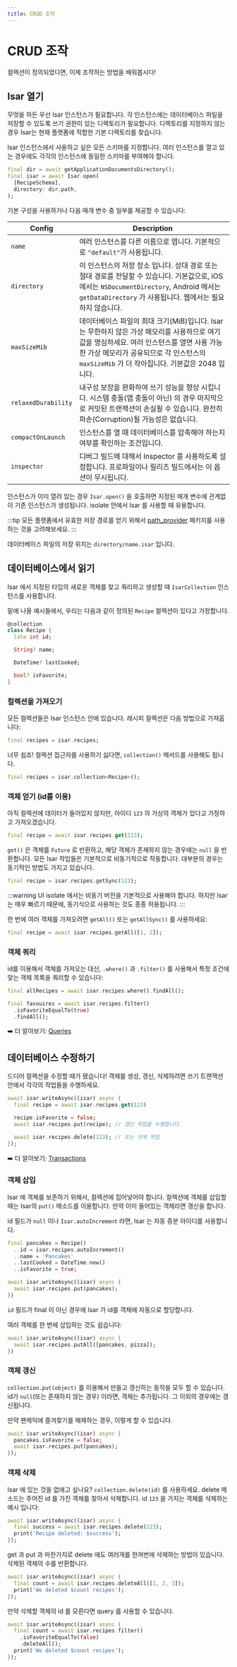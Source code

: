 ```yaml
---
title: CRUD 조작
---
```


# CRUD 조작

컬렉션이 정의되었다면, 이제 조작하는 방법을 배워봅시다!

## Isar 열기

무엇을 하든 우선 Isar 인스턴스가 필요합니다. 각 인스턴스에는 데이터베이스 파일을 저장할 수 있도록 쓰기 권한이 있는 디렉토리가 필요합니다. 디렉토리를 지정하지 않는 경우 Isar는 현재 플랫폼에 적합한 기본 디렉토리를 찾습니다.

Isar 인스턴스에서 사용하고 싶은 모든 스키마를 지정합니다. 여러 인스턴스를 열고 있는 경우에도 각각의 인스턴스에 동일한 스키마를 부여해야 합니다.

```dart
final dir = await getApplicationDocumentsDirectory();
final isar = await Isar.open(
  [RecipeSchema],
  directory: dir.path,
);
```

기본 구성을 사용하거나 다음 매개 변수 중 일부를 제공할 수 있습니다:

| Config              | Description                                                                                                                                                                                                                                |
| ------------------- | ------------------------------------------------------------------------------------------------------------------------------------------------------------------------------------------------------------------------------------------ |
| `name`              | 여러 인스턴스를 다른 이름으로 엽니다. 기본적으로 `"default"`가 사용됩니다.                                                                                                                                                                 |
| `directory`         | 이 인스턴스의 저장 장소 입니다. 상대 경로 또는 절대 경로를 전달할 수 있습니다. 기본값으로, iOS 에서는 `NSDocumentDirectory`, Android 에서는 `getDataDirectory` 가 사용됩니다. 웹에서는 필요하지 않습니다.                                  |
| `maxSizeMib`        | 데이터베이스 파일의 최대 크기(MiB)입니다. Isar는 무한하지 않은 가상 메모리를 사용하므로 여기 값을 명심하세요. 여러 인스턴스를 열면 사용 가능한 가상 메모리가 공유되므로 각 인스턴스의 `maxSizeMib` 가 더 작아집니다. 기본값은 2048 입니다. |
| `relaxedDurability` | 내구성 보장을 완화하여 쓰기 성능을 향상 시킵니다. 시스템 충돌(앱 충돌이 아닌) 의 경우 마지막으로 커밋된 트랜잭션이 손실될 수 있습니다. 완전히 파손(Corruption)될 가능성은 없습니다.                                                        |
| `compactOnLaunch`   | 인스턴스를 열 때 데이터베이스를 압축해야 하는지 여부를 확인하는 조건입니다.                                                                                                                                                                |
| `inspector`         | 디버그 빌드에 대해서 Inspector 를 사용하도록 설정합니다. 프로파일이나 릴리즈 빌드에서는 이 옵션이 무시됩니다.                                                                                                                              |

인스턴스가 이미 열려 있는 경우 `Isar.open()` 을 호출하면 지정된 매개 변수에 관계없이 기존 인스턴스가 생성됩니다. isolate 안에서 Isar 를 사용할 때 유용합니다.

:::tip
모든 플랫폼에서 유효한 저장 경로를 얻기 위해서 [path_provider](https://pub.dev/packages/path_provider) 패키지를 사용하는 것을 고려해보세요.
:::

데이터베이스 파일의 저장 위치는 `directory/name.isar` 입니다.

## 데이터베이스에서 읽기

Isar 에서 지정된 타입의 새로운 객체를 찾고 쿼리하고 생성할 때 `IsarCollection` 인스턴스를 사용합니다.

밑에 나올 예시들에서, 우리는 다음과 같이 정의된 `Recipe` 컬렉션이 있다고 가정합니다.

```dart
@collection
class Recipe {
  late int id;

  String? name;

  DateTime? lastCooked;

  bool? isFavorite;
}
```

### 컬렉션을 가져오기

모든 컬렉션들은 Isar 인스턴스 안에 있습니다. 레시피 컬렉션은 다음 방법으로 가져옵니다:

```dart
final recipes = isar.recipes;
```

너무 쉽죠! 컬렉션 접근자를 사용하기 싫다면, `collection()` 메서드를 사용해도 됩니다.

```dart
final recipes = isar.collection<Recipe>();
```

### 객체 얻기 (id를 이용)

아직 컬렉션에 데이터가 들어있지 않지만, 아이디 `123` 의 가상의 객체가 있다고 가정하고 가져오겠습니다.

```dart
final recipe = await isar.recipes.get(123);
```

`get()` 은 객체를 `Future` 로 반환하고, 해당 객체가 존재하지 않는 경우에는 `null` 을 반환합니다. 모든 Isar 작업들은 기본적으로 비동기적으로 작동합니다. 대부분의 경우는 동기적인 방법도 가지고 있습니다.

```dart
final recipe = isar.recipes.getSync(123);
```

:::warning
UI isolate 에서는 비동기 버전을 기본적으로 사용해야 합니다. 하지만 Isar 는 매우 빠르기 때문에, 동기식으로 사용하는 것도 종종 허용됩니다.
:::

한 번에 여러 객체를 가져오려면 `getAll()` 또는 `getAllSync()` 를 사용하세요:

```dart
final recipe = await isar.recipes.getAll([1, 2]);
```

### 객체 쿼리

id를 이용해서 객체를 가져오는 대신, `.where()` 과 `.filter()` 를 사용해서 특정 조건에 맞는 객체 목록을 쿼리할 수 있습니다:

```dart
final allRecipes = await isar.recipes.where().findAll();

final favouires = await isar.recipes.filter()
  .isFavoriteEqualTo(true)
  .findAll();
```

➡️ 더 알아보기: [Queries](queries)

## 데이터베이스 수정하기

드디어 컬렉션을 수정할 때가 됐습니다! 객체를 생성, 갱신, 삭제하려면 쓰기 트랜잭션 안에서 각각의 작업들을 수행하세요.

```dart
await isar.writeAsync((isar) async {
  final recipe = await isar.recipes.get(123)

  recipe.isFavorite = false;
  await isar.recipes.put(recipe); // 갱신 작업을 수행합니다.

  await isar.recipes.delete(123); // 또는 삭제 작업
});
```

➡️ 더 알아보기: [Transactions](transactions)

### 객체 삽입

Isar 에 객체를 보존하기 위해서, 컬렉션에 집어넣어야 합니다. 컬렉션에 객체를 삽입할 때는 Isar의 `put()` 메소드를 이용합니다. 만약 이미 들어있는 객체라면 갱신을 합니다.

id 필드가 `null` 이나 `Isar.autoIncrement` 라면, Isar 는 자동 증분 아이디를 사용합니다.

```dart
final pancakes = Recipe()
  ..id = isar.recipes.autoIncrement()
  ..name = 'Pancakes'
  ..lastCooked = DateTime.now()
  ..isFavorite = true;

await isar.writeAsync((isar) async {
  await isar.recipes.put(pancakes);
})
```

`id` 필드가 final 이 아닌 경우에 Isar 가 id를 객체에 자동으로 할당합니다.

여러 객체를 한 번에 삽입하는 것도 쉽습니다:

```dart
await isar.writeAsync((isar) async {
  await isar.recipes.putAll([pancakes, pizza]);
})
```

### 객체 갱신

`collection.put(object)` 를 이용해서 만들고 갱신하는 동작을 모두 할 수 있습니다. id가 `null`(또는 존재하지 않는 경우) 이라면, 객체는 추가됩니다. 그 이외의 경우에는 갱신됩니다.

만약 팬케익에 즐겨찾기를 해제하는 경우, 이렇게 할 수 있습니다.

```dart
await isar.writeAsync((isar) async {
  pancakes.isFavorite = false;
  await isar.recipes.put(pancakes);
});
```

### 객체 삭제

Isar 에 있는 것을 없애고 싶나요? `collection.delete(id)` 를 사용하세요. delete 메소드는 주어진 id 를 가진 객체를 찾아서 삭제합니다. id `123` 을 가지는 객체를 삭제하는 예시 입니다:

```dart
await isar.writeAsync((isar) async {
  final success = await isar.recipes.delete(123);
  print('Recipe deleted: $success');
});
```

get 과 put 과 마찬가지로 delete 에도 여러개를 한꺼번에 삭제하는 방법이 있습니다. 삭제된 객체의 수를 반환합니다.

```dart
await isar.writeAsync((isar) async {
  final count = await isar.recipes.deleteAll([1, 2, 3]);
  print('We deleted $count recipes');
});
```

만약 삭제할 객체의 id 를 모른다면 query 를 사용할 수 있습니다.

```dart
await isar.writeAsync((isar) async {
  final count = await isar.recipes.filter()
    .isFavoriteEqualTo(false)
    .deleteAll();
  print('We deleted $count recipes');
});
```
